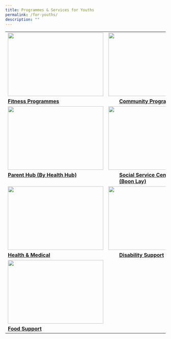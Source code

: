```yaml
---
title: Programmes & Services for Youths
permalink: /for-youths/
description: ""
---
```

<table>
	<tbody><tr>
		<td><img src="https://img.freepik.com/free-vector/happy-children-playing-different-sports_1308-128112.jpg?w=1060&amp;t=st=1691066427~exp=1691067027~hmac=032724fd878c16af6fa456c6cbca73bb2f6474a6332dc6a6c618b48373ea49ab" style="height:200px;width:300px"></td>
		<td><img src="https://img.freepik.com/free-vector/children-drawing-home-with-crayons_74855-5454.jpg?w=996&amp;t=st=1691066468~exp=1691067068~hmac=10abc3214a6c4813615b2b6d49f86e319f7d9b0a8e24b0035853640431b6735e" style="height:200px;width:220px"></td>
		<td><img src="https://img.freepik.com/premium-vector/happy-kids-boy-girl-mental-health-hand-drawn-illustration-white-background_644677-28.jpg?w=740" style="height:200px;width:300px"></td>
	</tr>
	<tr>
		<td><b><a href="/for-children/fitness">Fitness Programmes</a></b><br></td>
		<td><div style="position:relative;left:34px;"><b><a href="/for-children/community">Community Programmes</a></b><br></div></td>
		<td><b><a href="/for-children/mentalhealth"> Mental Health (Children)</a></b><br></td></tr>
<tr>
		<td><img src="https://www.healthhub.sg/sites/assets/Assets/Programs/parenting_portal/images/resources-thumb-1.png" style="height:200px;width:300px"></td>
		<td><img src="https://img.freepik.com/free-vector/charity-flat-color-illustration-with-young-volunteer-characters-caring-elderly-disabled-person-vector-illustration_1284-73382.jpg?w=1380&amp;t=st=1691066694~exp=1691067294~hmac=91aecb39ef15ae8ff04e3aca58cc8b5a3140560fe1dd4fd86c70941d6dd2515d" style="height:200px;width:220px"></td>
		<td><img src="https://supportgowhere.life.gov.sg/static/Financial-5d84d4c0.svg" style="height:200px;width:300px"></td>
	</tr>
<tr>
		<td><b><a href="https://www.healthhub.sg/programmes/183/parent-hub">Parent Hub (By Health Hub)</a></b><br><br></td> 
		<td><div style="position:relative;left:34px"><b><a href="/findaservice/ssc/">Social Service Centres (Boon Lay)</a></b><br></div></td>
		<td><b><a href="https://supportgowhere.life.gov.sg/categories/children-youth"> Financial Support/Schemes</a></b><br>
	</td></tr>
<tr>
		<td><img src="https://img.freepik.com/free-vector/flat-hand-drawn-patient-taking-medical-examination_52683-57829.jpg?w=996&amp;t=st=1691066904~exp=1691067504~hmac=18aa5190bf48471d779b17810c92b19f2f333107f93341a02dace8f7f6bdfe21" style="height:200px;width:300px"></td>
		<td><img src="https://img.freepik.com/free-vector/hand-drawn-people-with-disabilities-illustration_23-2149676516.jpg?w=996&amp;t=st=1691066934~exp=1691067534~hmac=a0e36298d71c833769fe2a9d5ce3d0e580314e10200caf2a1ae4718cceb165e3" style="height:200px;width:220px"></td>
		<td><img src="https://img.freepik.com/free-vector/beautiful-home_24877-50819.jpg?w=740&amp;t=st=1691066987~exp=1691067587~hmac=24ee1340e689ee13a51b1fa3ed206c9faf1c8134089ef88fcd9c7a70e4163d77" style="height:200px;width:300px"></td>
	</tr>
<tr>
		<td><b><a href="/findaservice/healthandmedical/">Health &amp; Medical</a></b><br></td>
		<td><div style="position:relative;left:34px;"><b><a href="/findaservice/disabilitysupport/">Disability Support</a></b><br></div></td>
		<td><b><a href="/findaservice/housingsupport/"> Housing Support</a></b><br>
			</td></tr>
	<tr>
		<td><img src="https://img.freepik.com/free-vector/hand-drawn-flat-design-food-bank-illustration_23-2149354223.jpg?w=740&amp;t=st=1691067066~exp=1691067666~hmac=757bb5fab11faa60b64e8806732ba7ce3ed8970c513e5665c2fc430164c9c414" style="height:200px;width:300px"></td>
	</tr><tr>
		<td><b><a href="/findaservice/foodsupport/">Food Support</a></b><br></td>
	</tr>			
</tbody></table>